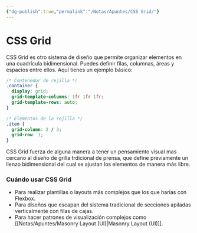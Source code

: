```yaml
---
{"dg-publish":true,"permalink":"/Notas/Apuntes/CSS Grid/"}
---
```



# CSS Grid
CSS Grid es otro sistema de diseño que permite organizar elementos en una cuadrícula bidimensional. Puedes definir filas, columnas, áreas y espacios entre ellos. Aquí tienes un ejemplo básico:

```css
/* Contenedor de rejilla */
.container {
  display: grid;
  grid-template-columns: 1fr 1fr 1fr;
  grid-template-rows: auto;
}

/* Elementos de la rejilla */
.item {
  grid-column: 2 / 3;
  grid-row: 1;
}
```

CSS Grid fuerza de alguna manera a tener un pensamiento visual mas cercano al diseño de grilla trdicional de prensa, que define previamente un lienzo bidimensional del cual se ajustan los elementos de manera más libre.

### Cuándo usar CSS Grid

- Para realizar plantillas o layouts más complejos que los que harías con Flexbox.
- Para diseños que escapan del sistema tradicional de secciones apiladas verticalmente con filas de cajas.
- Para hacer patrones de visualización complejos como [[Notas/Apuntes/Masonry Layout (UI)\|Masonry Layout (UI)]].